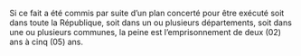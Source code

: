 Si ce fait a été commis par suite d’un plan concerté pour être exécuté soit dans toute la République, soit dans un ou plusieurs départements, soit dans une ou plusieurs communes, la peine est l’emprisonnement de deux (02) ans à cinq (05) ans.